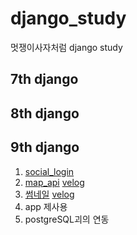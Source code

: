 # django_study
멋쟁이사자처럼 django study

## 7th django
## 8th django
## 9th django
1. [social_login](https://velog.io/@mseo39/Django-social-login)  
2. [map_api](https://github.com/mseo39/django_study/commit/a0b887147f36ed4bec53cc3af0285a959d126e0d) [velog](https://velog.io/@mseo39/Django-%E3%85%A1map-API)  
3. [썸네일](https://github.com/mseo39/django_study/commit/a0b887147f36ed4bec53cc3af0285a959d126e0d) [velog](https://velog.io/@mseo39/Django-thumbnail)  
4. app 제사용
5. postgreSQL괴의 연동
